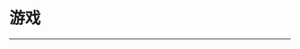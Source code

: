 
  # 游戏
  ---

  <Common-LinkList :linkList='{"name":"游戏","item":[{"link":"https://indienova.com/","icon":"https://indienova.com/favicon.ico","text":"indienova"},{"link":"https://start.qq.com/","icon":"https://start.qq.com/favicon.ico","text":"腾讯云游戏"},{"link":"https://cg.163.com/","icon":"https://cg.163.com/favicon.ico","text":"网易云游戏"},{"link":"https://www.dalongyun.com/","icon":"https://www.dalongyun.com/favicon.ico","text":"达龙云电脑"},{"link":"https://www.yikm.net/","icon":"/logo.png","text":"小霸王在线-yikm"},{"link":"https://www.taptap.com/","icon":"https://www.taptap.com/favicon.ico","text":"taptap"},{"link":"http://renxufeng.ys168.com/","icon":"http://renxufeng.ys168.com/favicon.ico","text":"GBT小组游戏空间"},{"link":"https://www.bilibili.com/video/av83211843/","icon":"https://www.bilibili.com/favicon.ico","text":"天马前端"},{"link":"https://www.oldmanemu.net/","icon":"https://www.oldmanemu.net/favicon.ico","text":"老男人游戏网"},{"link":"https://www.3dmgame.com/games/zq/","icon":"https://www.3dmgame.com/favicon.ico","text":"3DM专区"},{"link":"https://down.ali213.net/","icon":"https://down.ali213.net/favicon.ico","text":"游侠网"},{"link":"https://www.gamersky.com/","icon":"/logo.png","text":"游民星空"},{"link":"https://tieba.baidu.com/f?kw=%E5%8D%95%E6%9C%BA%E6%B8%B8%E6%88%8F&ie=utf-8","icon":"https://tieba.baidu.com/favicon.ico","text":"单机游戏吧"},{"link":"http://wanga.me/","icon":"http://wanga.me/favicon.ico","text":"拼命玩游戏"},{"link":"http://www.sea187.com/dev/pc/","icon":"http://www.sea187.com/favicon.ico","text":"游戏博物馆"},{"link":"http://www.mhhf.com/","icon":"http://www.mhhf.com/favicon.ico","text":"灵动游戏"},{"link":"http://www.chafanhou.com/","icon":"http://www.chafanhou.com/favicon.ico","text":"茶饭后"},{"link":"https://www.17173.com/","icon":"https://www.17173.com/favicon.ico","text":"17173"},{"link":"http://www.4399.com/","icon":"http://www.4399.com/favicon.ico","text":"4399"},{"link":"http://www.7k7k.com/","icon":"http://www.7k7k.com/favicon.ico","text":"7k7k"},{"link":"http://box.kuai8.com/","icon":"/logo.png","text":"快吧游戏盒"},{"link":"https://www.doyo.cn/down","icon":"https://www.doyo.cn/favicon.ico","text":"逗游游戏盒"},{"link":"https://qqgame.qq.com/","icon":"https://qqgame.qq.com/favicon.ico","text":"QQ游戏"},{"link":"https://dos.zczc.cz/","icon":"https://dos.zczc.cz/favicon.ico","text":"在线DOS游戏"},{"link":"http://www.famicn.com/","icon":"/logo.png","text":"家用游戏博物馆"},{"link":"","icon":"/logo.png","text":"赞助会员可浏览"}]}'/>
  